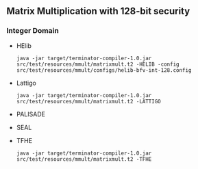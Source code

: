 ## Matrix Multiplication with 128-bit security
### Integer Domain

* HElib
  ```
  java -jar target/terminator-compiler-1.0.jar src/test/resources/mmult/matrixmult.t2 -HELIB -config src/test/resources/mmult/configs/helib-bfv-int-128.config
  ```

* Lattigo
  ```
  java -jar target/terminator-compiler-1.0.jar src/test/resources/mmult/matrixmult.t2 -LATTIGO
  ```

* PALISADE


* SEAL


* TFHE
  ```
  java -jar target/terminator-compiler-1.0.jar src/test/resources/mmult/matrixmult.t2 -TFHE
  ```
